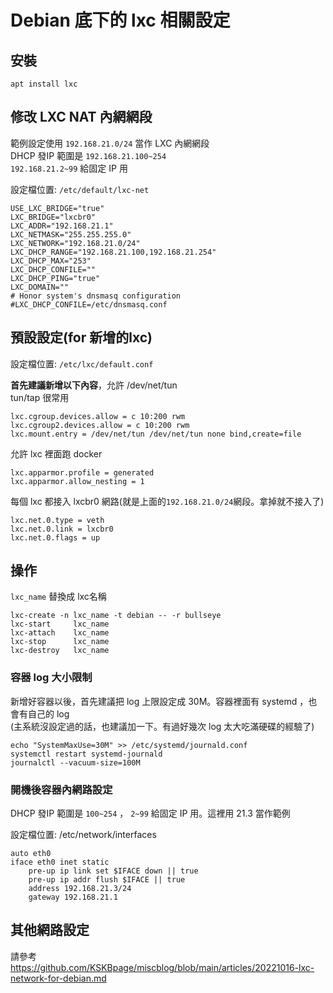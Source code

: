 # Debian 底下的 lxc 相關設定

## 安裝
```
apt install lxc
```

## 修改 LXC NAT 內網網段
範例設定使用 `192.168.21.0/24` 當作 LXC 內網網段  
DHCP 發IP 範圍是 `192.168.21.100~254`  
`192.168.21.2~99` 給固定 IP 用 


設定檔位置: `/etc/default/lxc-net`
```
USE_LXC_BRIDGE="true"
LXC_BRIDGE="lxcbr0"
LXC_ADDR="192.168.21.1"
LXC_NETMASK="255.255.255.0"
LXC_NETWORK="192.168.21.0/24"
LXC_DHCP_RANGE="192.168.21.100,192.168.21.254"
LXC_DHCP_MAX="253"
LXC_DHCP_CONFILE=""
LXC_DHCP_PING="true"
LXC_DOMAIN=""
# Honor system's dnsmasq configuration
#LXC_DHCP_CONFILE=/etc/dnsmasq.conf
```

## 預設設定(for 新增的lxc)

設定檔位置: `/etc/lxc/default.conf`

**首先建議新增以下內容**，允許 /dev/net/tun  
tun/tap 很常用
```
lxc.cgroup.devices.allow = c 10:200 rwm
lxc.cgroup2.devices.allow = c 10:200 rwm
lxc.mount.entry = /dev/net/tun /dev/net/tun none bind,create=file
```

允許 lxc 裡面跑 docker  
```
lxc.apparmor.profile = generated
lxc.apparmor.allow_nesting = 1
```

每個 lxc 都接入 lxcbr0 網路(就是上面的`192.168.21.0/24`網段。拿掉就不接入了)
```
lxc.net.0.type = veth
lxc.net.0.link = lxcbr0
lxc.net.0.flags = up
```

## 操作
`lxc_name` 替換成 lxc名稱

```
lxc-create -n lxc_name -t debian -- -r bullseye
lxc-start     lxc_name
lxc-attach    lxc_name
lxc-stop      lxc_name
lxc-destroy   lxc_name
```

### 容器 log 大小限制
新增好容器以後，首先建議把 log 上限設定成 30M。容器裡面有 systemd ，也會有自己的 log  
(主系統沒設定過的話，也建議加一下。有過好幾次 log 太大吃滿硬碟的經驗了)

```
echo "SystemMaxUse=30M" >> /etc/systemd/journald.conf
systemctl restart systemd-journald
journalctl --vacuum-size=100M
```

### 開機後容器內網路設定

DHCP 發IP 範圍是 `100~254` ， `2~99` 給固定 IP 用。這裡用 21.3 當作範例

設定檔位置: /etc/network/interfaces
```
auto eth0
iface eth0 inet static
    pre-up ip link set $IFACE down || true
    pre-up ip addr flush $IFACE || true
    address 192.168.21.3/24
    gateway 192.168.21.1
```

## 其他網路設定
請參考 https://github.com/KSKBpage/miscblog/blob/main/articles/20221016-lxc-network-for-debian.md
